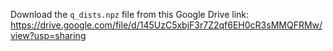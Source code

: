 Download the `q_dists.npz` file from this Google Drive link: https://drive.google.com/file/d/145UzC5xbjF3r7Z2qf6EH0cR3sMMQFRMw/view?usp=sharing
